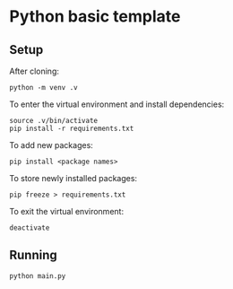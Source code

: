 # Python basic template

## Setup

After cloning:

    python -m venv .v

To enter the virtual environment and install dependencies:

    source .v/bin/activate
    pip install -r requirements.txt

To add new packages:

    pip install <package names>

To store newly installed packages:

    pip freeze > requirements.txt

To exit the virtual environment:

    deactivate

## Running

    python main.py
